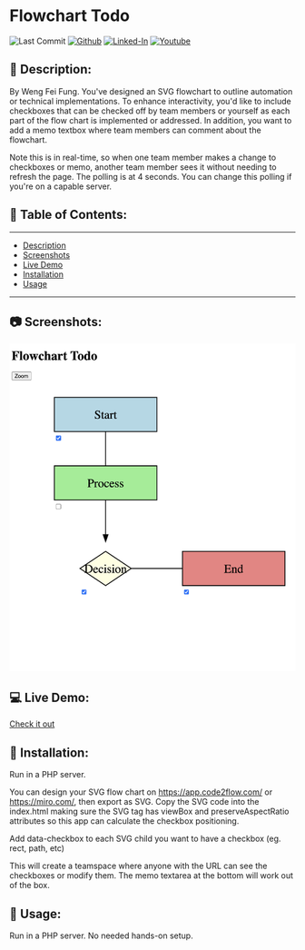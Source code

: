 # Flowchart Todo

![Last Commit](https://img.shields.io/github/last-commit/Siphon880gh/flowchart-todo/main)
<a target="_blank" href="https://github.com/Siphon880gh" rel="nofollow"><img src="https://img.shields.io/badge/GitHub--blue?style=social&logo=GitHub" alt="Github" data-canonical-src="https://img.shields.io/badge/GitHub--blue?style=social&logo=GitHub" style="max-width:8.5ch;"></a>
<a target="_blank" href="https://www.linkedin.com/in/weng-fung/" rel="nofollow"><img src="https://img.shields.io/badge/LinkedIn-blue?style=flat&logo=linkedin&labelColor=blue" alt="Linked-In" data-canonical-src="https://img.shields.io/badge/LinkedIn-blue?style=flat&amp;logo=linkedin&amp;labelColor=blue" style="max-width:10ch;"></a>
<a target="_blank" href="https://www.youtube.com/user/Siphon880yt/" rel="nofollow"><img src="https://img.shields.io/badge/Youtube-red?style=flat&logo=youtube&labelColor=red" alt="Youtube" data-canonical-src="https://img.shields.io/badge/Youtube-red?style=flat&amp;logo=youtube&amp;labelColor=red" style="max-width:10ch;"></a>

## :page_facing_up: Description:
By Weng Fei Fung. You've designed an SVG flowchart to outline automation or technical implementations. To enhance interactivity, you'd like to include checkboxes that can be checked off by team members or yourself as each part of the flow chart is implemented or addressed. In addition, you want to add a memo textbox where team members can comment about the flowchart.

Note this is in real-time, so when one team member makes a change to checkboxes or memo, another team member sees it without needing to refresh the page. The polling is at 4 seconds. You can change this polling if you're on a capable server.

## :open_file_folder: Table of Contents:
---
- [Description](#page_facing_up-description)
- [Screenshots](#camera-screenshots)
- [Live Demo](#computer-live-demo)
- [Installation](#minidisc-installation)
- [Usage](#runner-usage)
---

## :camera: Screenshots:
![image](assets-readme/screenshot.png)

## :computer: Live Demo:
<a href="https://wengindustry.com/tools/flowchart-todos/demo" target="_blank">Check it out</a>

## :minidisc: Installation:
Run in a PHP server.

You can design your SVG flow chart on https://app.code2flow.com/ or https://miro.com/, then export as SVG. Copy the SVG code into the index.html making sure the SVG tag has viewBox and preserveAspectRatio attributes so this app can calculate the checkbox positioning.

Add data-checkbox to each SVG child you want to have a checkbox (eg. rect, path, etc)

This will create a teamspace where anyone with the URL can see the checkboxes or modify them. The memo textarea at the bottom will work out of the box.

## :runner: Usage:
Run in a PHP server. No needed hands-on setup.